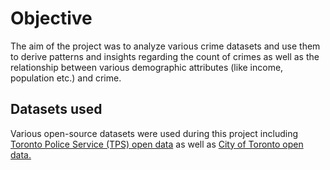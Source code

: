 # Objective
The aim of the project was to analyze various crime datasets and use them to derive patterns and insights regarding the count of crimes as well as the relationship between various demographic attributes (like income, population etc.) and crime.

## Datasets used
Various open-source datasets were used during this project including [Toronto Police Service (TPS) open data](https://data.torontopolice.on.ca/pages/open-data) as well as [City of Toronto open data.](https://open.toronto.ca/dataset/neighbourhood-profiles/)
